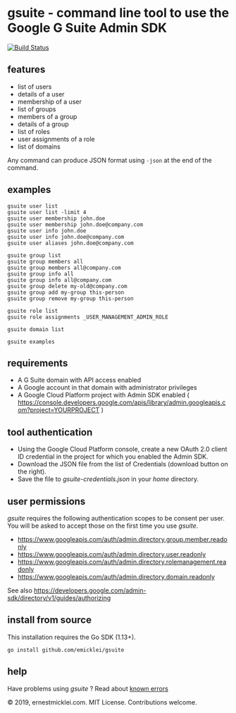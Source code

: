 # gsuite - command line tool to use the Google G Suite Admin SDK

[![Build Status](https://travis-ci.org/emicklei/gsuite.png)](https://travis-ci.org/emicklei/gsuite)

## features

- list of users
- details of a user
- membership of a user
- list of groups
- members of a group
- details of a group
- list of roles
- user assignments of a role
- list of domains

Any command can produce JSON format using `-json` at the end of the command.

## examples

    gsuite user list
    gsuite user list -limit 4
    gsuite user membership john.doe
    gsuite user membership john.doe@company.com
    gsuite user info john.doe
    gsuite user info john.doe@company.com
    gsuite user aliases john.doe@company.com

    gsuite group list    
    gsuite group members all
    gsuite group members all@company.com
    gsuite group info all
    gsuite group info all@company.com
    gsuite group delete my-old@company.com
    gsuite group add my-group this-person
    gsuite group remove my-group this-person
    
    gsuite role list
    gsuite role assignments _USER_MANAGEMENT_ADMIN_ROLE

    gsuite domain list

    gsuite examples

## requirements

- A G Suite domain with API access enabled
- A Google account in that domain with administrator privileges
- A Google Cloud Platform project with Admin SDK enabled ( https://console.developers.google.com/apis/library/admin.googleapis.com?project=YOURPROJECT )


## tool authentication

- Using the Google Cloud Platform console, create a new OAuth 2.0 client ID credential in the project for which you enabled the Admin SDK.
- Download the JSON file from the list of Credentials (download button on the right).
- Save the file to *gsuite-credentials.json* in your *home* directory.

## user permissions

*gsuite* requires the following authentication scopes to be consent per user.
You will be asked to accept those on the first time you use *gsuite*.

- https://www.googleapis.com/auth/admin.directory.group.member.readonly
- https://www.googleapis.com/auth/admin.directory.user.readonly
- https://www.googleapis.com/auth/admin.directory.rolemanagement.readonly
- https://www.googleapis.com/auth/admin.directory.domain.readonly

See also https://developers.google.com/admin-sdk/directory/v1/guides/authorizing

## install from source

This installation requires the Go SDK (1.13+).

    go install github.com/emicklei/gsuite

## help

Have problems using *gsuite* ? Read about [known errors](/errors.md)

&copy; 2019, ernestmicklei.com. MIT License. Contributions welcome.
